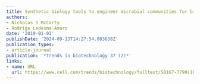 ```yaml
---
title: Synthetic biology tools to engineer microbial communities for biotechnology
authors:
- Nicholas S McCarty
- Rodrigo Ledesma-Amaro
date: '2019-01-01'
publishDate: '2024-09-13T14:27:54.083638Z'
publication_types:
- article-journal
publication: '*Trends in biotechnology 37 (2)*'
links:
- name: URL
  url: https://www.cell.com/trends/biotechnology/fulltext/S0167-7799(18)30312-3
---
```

